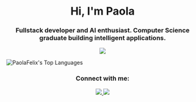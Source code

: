 
<h1 align="center">Hi, I'm Paola</h1>

<h3 align="center">Fullstack developer and AI enthusiast. Computer Science graduate building intelligent applications.</h3>


<p align="center">
    <img src="https://skillicons.dev/icons?i=javascript,python,cpp,github,docker,figma,html,css,java,mysql,nodejs,postman,react,npm,selenium,spring,xd" />
</p>


![PaolaFelix's Top Languages](https://github-readme-stats.vercel.app/api/top-langs/?username=PaolaFelix&theme=tokyonight&show_icons=true&hide_border=true&layout=compact)

<h3 align="center">Connect with me:</h3>

<p align="center">
    <a href="https://www.linkedin.com/in/paolafelixtorres/">
        <img src="https://skillicons.dev/icons?i=linkedin" />
    </a>
    <a href="mailto:pfelixtorres@gmail.com">
        <img src="https://skillicons.dev/icons?i=gmail" />
    </a>

</p>

<!--
**PaolaFelix/PaolaFelix** is a ✨ _special_ ✨ repository because its `README.md` (this file) appears on your GitHub profile.

Here are some ideas to get you started:

- 🔭 I’m currently working on ...
- 🌱 I’m currently learning ...
- 👯 I’m looking to collaborate on ...
- 🤔 I’m looking for help with ...
- 💬 Ask me about ...
- 📫 How to reach me: ...
- 😄 Pronouns: ...
- ⚡ Fun fact: ...
-->
